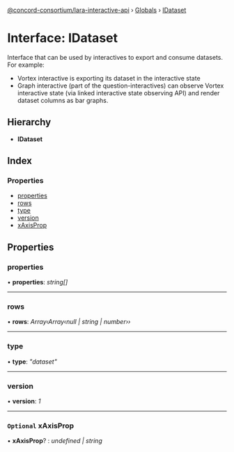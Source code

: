 [@concord-consortium/lara-interactive-api](../README.md) › [Globals](../globals.md) › [IDataset](idataset.md)

# Interface: IDataset

Interface that can be used by interactives to export and consume datasets. For example:
- Vortex interactive is exporting its dataset in the interactive state
- Graph interactive (part of the question-interactives) can observe Vortex interactive state
  (via linked interactive state observing API) and render dataset columns as bar graphs.

## Hierarchy

* **IDataset**

## Index

### Properties

* [properties](idataset.md#properties)
* [rows](idataset.md#rows)
* [type](idataset.md#type)
* [version](idataset.md#version)
* [xAxisProp](idataset.md#optional-xaxisprop)

## Properties

###  properties

• **properties**: *string[]*

___

###  rows

• **rows**: *Array‹Array‹null | string | number››*

___

###  type

• **type**: *"dataset"*

___

###  version

• **version**: *1*

___

### `Optional` xAxisProp

• **xAxisProp**? : *undefined | string*
